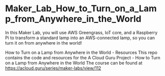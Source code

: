 # Maker_Lab_How_to_Turn_on_a_Lamp_from_Anywhere_in_the_World
In this Maker Lab, you will use  AWS  Greengrass, IoT core, and a Raspberry  Pi  to  transform a standard lamp into an AWS-connected lamp, so you can turn it on from anywhere in the world!

How to Turn on a Lamp from Anywhere in the World - Resources
This repo contains the code and resources for the A Cloud Guru Project - How to Turn on a Lamp from Anywhere in the World
The course can be found at https://acloud.guru/series/maker-labs/view/112

